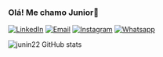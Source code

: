 ### Olá! Me chamo Junior👋
[![LinkedIn](https://img.shields.io/badge/LinkedIn-0077B5?style=for-the-badge&logo=linkedin&logoColor=white)](https://www.linkedin.com/in/jose-claudio-silva-lima-junior-1452682b4/)
[![Email](https://img.shields.io/badge/Gmail-D14836?style=for-the-badge&logo=gmail&logoColor=white)](mailto:juniorlimati22@gmail.com)
[![Instagram](https://img.shields.io/badge/Instagram-E4405F?style=for-the-badge&logo=instagram&logoColor=white)](https://www.instagram.com/_junior_lima13/?next=%2F)
[![Whatsapp](https://img.shields.io/badge/WhatsApp-25D366?style=for-the-badge&logo=whatsapp&logoColor=white)](https://wa.me/5585991595177)

![junin22 GitHub stats](https://github-readme-stats.vercel.app/api?username=junin22&show_icons=true&theme=dracula)

